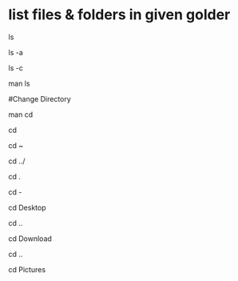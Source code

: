 # list files & folders in given golder


ls

ls -a

ls -c

man ls



#Change Directory

man cd

cd

cd ~

cd ../

cd .

cd -

cd Desktop

cd ..

cd Download

cd ..

cd Pictures
